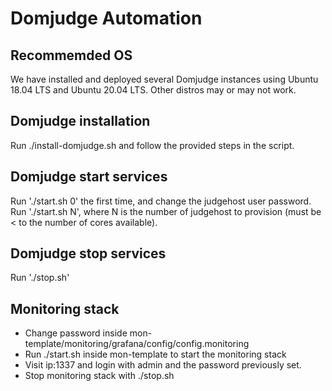 # Domjudge Automation

## Recommemded OS
We have installed and deployed several Domjudge instances using Ubuntu 18.04 LTS and Ubuntu 20.04 LTS. Other distros may or may not work. 

## Domjudge installation
Run ./install-domjudge.sh and follow the provided steps in the script.

## Domjudge start services
Run './start.sh 0' the first time, and change the judgehost user password.
Run './start.sh N', where N is the number of judgehost to provision (must be < to the number of cores available).
 
## Domjudge stop services
Run './stop.sh'

## Monitoring stack

* Change password inside mon-template/monitoring/grafana/config/config.monitoring
* Run ./start.sh inside mon-template to start the monitoring stack
* Visit ip:1337 and login with admin and the password previously set.
* Stop monitoring stack with ./stop.sh
